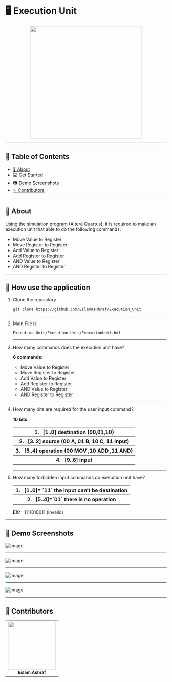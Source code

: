 # 🖥️ Execution Unit
<div align="center">
<img   width= 350px height =350px src="https://user-images.githubusercontent.com/71986226/156400559-7b798b35-b67c-4f05-b371-671a39abe75e.png">
</div>

<hr style="background-color: #4b4c60"></hr>

## 📝 Table of Contents

- <a href ="#about"> 📙 About</a>
- <a href ="#use"> 💻 Get Started</a>
- <a href ="#Screenshots"> 📷 Demo Screenshots</a>
- <a href ="#Contributors"> ✨ Contributors</a>
<hr style="background-color: #4b4c60"></hr>


## 📙 About <a id = "about"></a>

<p>Using the simulation program (Altera Quartus), it is required to make an execution unit that
able to do the following commands:
<ul>
<li> Move Value to Register</li>
<li> Move Register to Register</li>
<li> Add Value to Register</li>
<li> Add Register to Register</li>
<li> AND Value to Register</li>
<li> AND Register to Register</li>
</ul>
</p>

<hr style="background-color: #4b4c60"></hr>

## 🚀 How use the application  <a id ="use"></a>

<ol>
<li> Clone the repository

```
git clone https://github.com/EslamAsHhraf/Execution_Unit
```

</li>
<hr>
<li> Main File is 

```
Execution_Unit/Execution Unit/ExecutionUnit.bdf
```
</li>
<hr>
<li>
How many commands does the execution unit have?
<p>
<b>6 commands:</b>
<br>
<ul>
    <li> Move Value to Register</li>
    <li> Move Register to Register</li>
    <li> Add Value to Register</li>
    <li> Add Register to Register</li>
    <li> AND Value to Register</li>
    <li> AND Register to Register</li>
</p>
</li>
</ul>
<hr>
<li>
How many bits are required for the user input command?
<p>
<b>10 bits:</b>

<table>
<tr><th>1.&ensp; [1..0] destination (00,01,10)</th> </tr>
<tr><th>2.&ensp; [3..2] source (00 A, 01 B, 10 C, 11 input)</th></tr>
<tr><th>3.&ensp; [5..4] operation (00 MOV ,10 ADD ,11 AND)</th></tr>
<tr><th>4. &ensp;[9..6] input</th></tr>
</table>
</p>
</li>
<hr>
<li>
How many forbidden input commands do execution unit have?
<p>
<table>
<tr><th>1. &ensp;[1..0]= `11` the input can’t be destination</th> </tr>
<tr><th>2. &ensp;[5..4]=`01` there is no operation</th></tr>
</table>
<b>EX:</b>&ensp; 1111010011 (invalid)
</p>
</li>
</ol>

<hr style="background-color: #4b4c60"></hr>


## 📸 Demo Screenshots <a id ="Screenshots"></a>

![image](https://user-images.githubusercontent.com/71986226/154477737-3ee9f702-c7d7-48b3-a7c9-81a4404fc420.png)

<hr>

![image](https://user-images.githubusercontent.com/71986226/154478022-cb72d049-a85b-4603-a0e1-936d51d89008.png)
<hr>

![image](https://user-images.githubusercontent.com/71986226/154478143-8ce3937b-8c9c-4f77-a769-9c5b7a4951b1.png)
<hr>

![image](https://user-images.githubusercontent.com/71986226/154477592-60f76602-c47a-4303-ae18-a0dd0b056865.png)


<hr style="background-color: #4b4c60"></hr>

## 👑 Contributors <a id ="Contributors"></a>

<table >
  <tr>
     <td align="center"><a href="https://github.com/EslamAsHhraf"><img src="https://avatars.githubusercontent.com/u/71986226?v=4" width="150px;" alt=""/><br /><sub><b>Eslam Ashraf</b></sub></a><br /></td>
  </tr>
</table>
